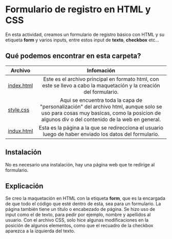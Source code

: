 # Formulario de registro en HTML y CSS
En esta actividad, creamos un formulario de registro básico con HTML y su etiqueta **form** y varios inputs, entre estos input de **texto**, **checkbox** etc...

## Qué podemos encontrar en esta carpeta?
 Archivo  |Infomación |
| ------------- |:-------------:|
| [index.html](https://github.com/Mvteiio/HTML_S1_RomanMateo/blob/master/Dia4/index.html)    | Este es el archivo principal en formato html, con este se llevo a cabo la maquetación y la creación del formulario.     |
| [style.css](https://github.com/Mvteiio/HTML_S1_RomanMateo/blob/master/Dia4/style.css)      | Aqui se encuentra toda la capa de "personalización" del archivo html, aunque solo se uso para cosas muy basicas, como la posicion de algunos div o del contenido de la web en general.
| [indux.html](https://github.com/Mvteiio/HTML_S1_RomanMateo/blob/master/Dia4/indux.html)       | Esta es la página a la que se redirecciona el usuario luego de haber enviado los datos del formulario.     |

## Instalación
No es necesario una instalación, hay una página web que te redirige al formulario.

## Explicación
Se creo la maquetación en HTML con la etiqueta **form**, que es la encargada de que todo el código que esté dentro de esta, sea para un formulario. La página también tiene un titulo o encabezado de página. Se hizo uso de input como el de texto, para pedir por ejemplo, nombre y apellidos al usuario. Con el archivo CSS, solo hice algunas modificaciones en la posición de algunos elementos, como que el recuadro de la checkbox aparezca a la izquierda del texto. 
